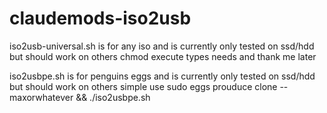 # claudemods-iso2usb

iso2usb-universal.sh is for any iso and is currently only tested on ssd/hdd but should work on others
chmod execute types needs and thank me later

iso2usbpe.sh is for penguins eggs and is currently only tested on ssd/hdd but should work on others
simple use sudo eggs prouduce clone --maxorwhatever && ./iso2usbpe.sh
